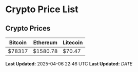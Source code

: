 # Crypto Price List

## Crypto Prices
| Bitcoin | Ethereum | Litecoin |
| ------- | -------- | -------- |
| $78317 | $1580.78 | $70.47 |
**Last Updated:** 2025-04-06 22:46 UTC
**Last Updated:** $DATE$
